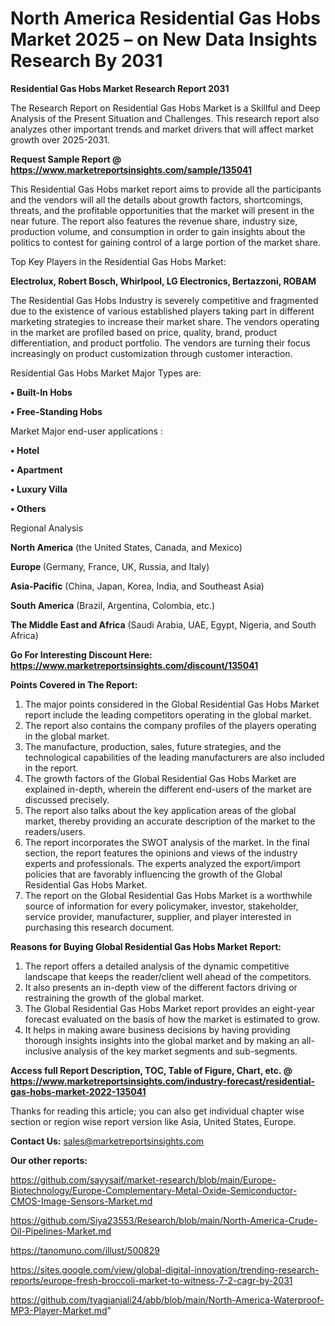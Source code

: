 # North America Residential Gas Hobs Market 2025 – on New Data Insights Research By 2031

<strong>Residential Gas Hobs Market Research Report 2031</strong>

The Research Report on Residential Gas Hobs Market is a Skillful and Deep Analysis of the Present Situation and Challenges. This research report also analyzes other important trends and market drivers that will affect market growth over 2025-2031.

<strong>Request Sample Report @ <a href=https://www.marketreportsinsights.com/sample/135041>https://www.marketreportsinsights.com/sample/135041</a></strong>

This Residential Gas Hobs market report aims to provide all the participants and the vendors will all the details about growth factors, shortcomings, threats, and the profitable opportunities that the market will present in the near future. The report also features the revenue share, industry size, production volume, and consumption in order to gain insights about the politics to contest for gaining control of a large portion of the market share.

Top Key Players in the Residential Gas Hobs Market:

<strong>Electrolux, Robert Bosch, Whirlpool, LG Electronics, Bertazzoni, ROBAM</strong>

The Residential Gas Hobs Industry is severely competitive and fragmented due to the existence of various established players taking part in different marketing strategies to increase their market share. The vendors operating in the market are profiled based on price, quality, brand, product differentiation, and product portfolio. The vendors are turning their focus increasingly on product customization through customer interaction.

Residential Gas Hobs Market Major Types are:

<strong>• Built-In Hobs

• Free-Standing Hobs</strong>

Market Major end-user applications :

<strong>• Hotel

• Apartment

• Luxury Villa

• Others</strong>

Regional Analysis

</u><strong><b>North America</b></strong> (the United States, Canada, and Mexico)

<strong><b>Europe </b></strong>(Germany, France, UK, Russia, and Italy)

<strong><b>Asia-Pacific</b></strong> (China, Japan, Korea, India, and Southeast Asia)

<strong><b>South America</b></strong> (Brazil, Argentina, Colombia, etc.)

<strong><b>The Middle East and Africa</b></strong> (Saudi Arabia, UAE, Egypt, Nigeria, and South Africa)

<strong>Go For Interesting Discount Here: <a href=https://www.marketreportsinsights.com/discount/135041>https://www.marketreportsinsights.com/discount/135041</a></strong>

<strong>Points Covered in The Report:</strong>
<ol>
  <li>The major points considered in the Global Residential Gas Hobs Market report include the leading competitors operating in the global market.</li>
  <li>The report also contains the company profiles of the players operating in the global market.</li>
  <li>The manufacture, production, sales, future strategies, and the technological capabilities of the leading manufacturers are also included in the report.</li>
  <li>The growth factors of the Global Residential Gas Hobs Market are explained in-depth, wherein the different end-users of the market are discussed precisely.</li>
  <li>The report also talks about the key application areas of the global market, thereby providing an accurate description of the market to the readers/users.</li>
  <li>The report incorporates the SWOT analysis of the market. In the final section, the report features the opinions and views of the industry experts and professionals. The experts analyzed the export/import policies that are favorably influencing the growth of the Global Residential Gas Hobs Market.</li>
  <li>The report on the Global Residential Gas Hobs Market is a worthwhile source of information for every policymaker, investor, stakeholder, service provider, manufacturer, supplier, and player interested in purchasing this research document.</li>
</ol>
<strong>Reasons for Buying Global Residential Gas Hobs Market Report:</strong>

<ol>
  <li>The report offers a detailed analysis of the dynamic competitive landscape that keeps the reader/client well ahead of the competitors.</li>
  <li>It also presents an in-depth view of the different factors driving or restraining the growth of the global market.</li>
  <li>The Global Residential Gas Hobs Market report provides an eight-year forecast evaluated on the basis of how the market is estimated to grow.</li>
  <li>It helps in making aware business decisions by having providing thorough insights insights into the global market and by making an all-inclusive analysis of the key market segments and sub-segments.</li>
</ol>
<strong>Access full Report Description, TOC, Table of Figure, Chart, etc. @ <a href=https://www.marketreportsinsights.com/industry-forecast/residential-gas-hobs-market-2022-135041>https://www.marketreportsinsights.com/industry-forecast/residential-gas-hobs-market-2022-135041</a></strong>


Thanks for reading this article; you can also get individual chapter wise section or region wise report version like Asia, United States, Europe.

<strong>Contact Us:</strong>
sales@marketreportsinsights.com

<strong>Our other reports:</strong>

<a href=https://github.com/sayysaif/market-research/blob/main/Europe-Biotechnology/Europe-Complementary-Metal-Oxide-Semiconductor-CMOS-Image-Sensors-Market.md>https://github.com/sayysaif/market-research/blob/main/Europe-Biotechnology/Europe-Complementary-Metal-Oxide-Semiconductor-CMOS-Image-Sensors-Market.md</a>

<a href=https://github.com/Siya23553/Research/blob/main/North-America-Crude-Oil-Pipelines-Market.md>https://github.com/Siya23553/Research/blob/main/North-America-Crude-Oil-Pipelines-Market.md</a>

<a href=https://tanomuno.com/illust/500829>https://tanomuno.com/illust/500829</a>

<a href=https://sites.google.com/view/global-digital-innovation/trending-research-reports/europe-fresh-broccoli-market-to-witness-7-2-cagr-by-2031>https://sites.google.com/view/global-digital-innovation/trending-research-reports/europe-fresh-broccoli-market-to-witness-7-2-cagr-by-2031</a>

<a href=https://github.com/tyagianjali24/abb/blob/main/North-America-Waterproof-MP3-Player-Market.md>https://github.com/tyagianjali24/abb/blob/main/North-America-Waterproof-MP3-Player-Market.md</a>"
